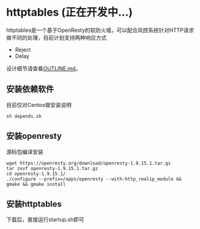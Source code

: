 # httptables (正在开发中...)
httptables是一个基于OpenResty的软防火墙，可以配合风控系统针对HTTP请求做不同的处理，目前计划支持两种响应方式

* Reject
* Delay


设计细节请查看[OUTLINE.md](OUTLINE.md)。

## 安装依赖软件
目前仅对Centos做安装说明

```
sh depends.sh
```

## 安装openresty
源码包编译安装

```
wget https://openresty.org/download/openresty-1.9.15.1.tar.gz
tar zxvf openresty-1.9.15.1.tar.gz
cd openresty-1.9.15.1/
./configure --prefix=/apps/openresty --with-http_realip_module && gmake && gmake install
```


## 安装httptables
下载后，直接运行startup.sh即可
